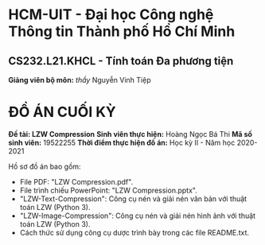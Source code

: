 # HCM-UIT - Đại học Công nghệ Thông tin Thành phố Hồ Chí Minh
## CS232.L21.KHCL - Tính toán Đa phương tiện
**Giảng viên bộ môn:** _thầy_ Nguyễn Vinh Tiệp

# ĐỒ ÁN CUỐI KỲ
**Đề tài: LZW Compression**
**Sinh viên thực hiện:** Hoàng Ngọc Bá Thi
**Mã số sinh viên:** 19522255
**Thời điểm thực hiện đồ án:** Học kỳ II - Năm học 2020-2021

Hồ sơ đồ án bao gồm:
- File PDF: "LZW Compression.pdf".
- File trình chiếu PowerPoint: "LZW Compression.pptx".
- "LZW-Text-Compression": Công cụ nén và giải nén văn bản với thuật toán LZW (Python 3).
- "LZW-Image-Compression": Công cụ nén và giải nén hình ảnh với thuật toán LZW (Python 3).
- Cách thức sử dụng công cụ dược trình bày trong các file README.txt.
